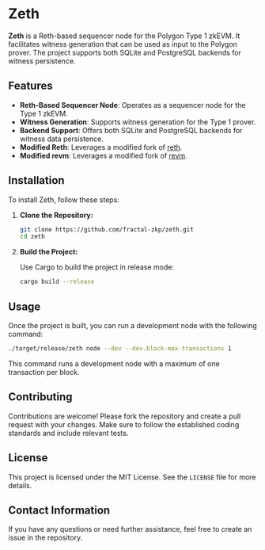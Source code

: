# Zeth

**Zeth** is a Reth-based sequencer node for the Polygon Type 1 zkEVM. It facilitates witness generation that can be used as input to the Polygon prover. The project supports both SQLite and PostgreSQL backends for witness persistence.

## Features

- **Reth-Based Sequencer Node**: Operates as a sequencer node for the Type 1 zkEVM.
- **Witness Generation**: Supports witness generation for the Type 1 prover.
- **Backend Support**: Offers both SQLite and PostgreSQL backends for witness data persistence.
- **Modified Reth**: Leverages a modified fork of [reth](https://github.com/fractal-zkp/reth).
- **Modified revm**: Leverages a modified fork of [revm](https://github.com/fractal-zkp/revm).

## Installation

To install Zeth, follow these steps:

1. **Clone the Repository:**

   ```bash
   git clone https://github.com/fractal-zkp/zeth.git
   cd zeth
   ```

2. **Build the Project:**

   Use Cargo to build the project in release mode:

   ```bash
   cargo build --release
   ```

## Usage

Once the project is built, you can run a development node with the following command:

```bash
./target/release/zeth node --dev --dev.block-max-transactions 1
```

This command runs a development node with a maximum of one transaction per block.

## Contributing

Contributions are welcome! Please fork the repository and create a pull request with your changes. Make sure to follow the established coding standards and include relevant tests.

## License

This project is licensed under the MIT License. See the `LICENSE` file for more details.

## Contact Information

If you have any questions or need further assistance, feel free to create an issue in the repository.
